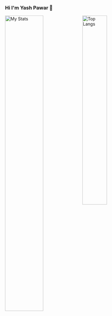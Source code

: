 ### Hi I'm Yash Pawar 👋
<img alt="My Stats" align ="left" width="50%" src= "https://github-readme-stats.vercel.app/api?username=yash123445&show_icons=true">

<img alt="Top Langs" align ="left" width="40%" src="https://github-readme-stats.vercel.app/api/top-langs/?username=yash123445&&layout=compact"/>
